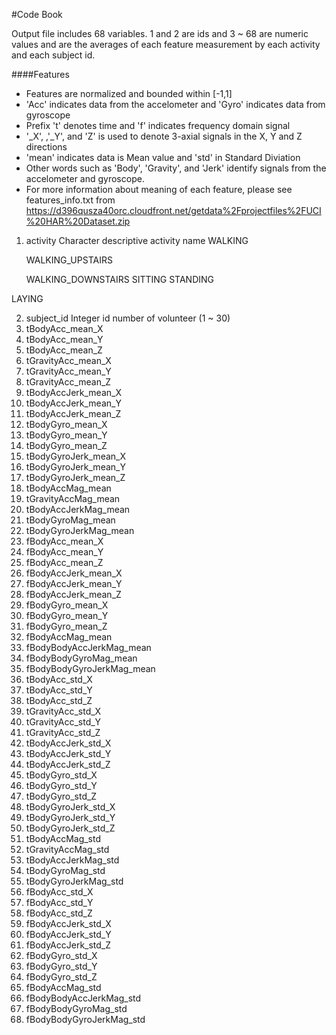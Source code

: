 #Code Book

Output file includes 68 variables. 1 and 2 are ids and 3 ~ 68 are numeric values and are the averages of each feature measurement by each activity and each subject id.

####Features
* Features are normalized and bounded within [-1,1]
* 'Acc' indicates data from the accelometer and 'Gyro' indicates data from gyroscope
* Prefix 't' denotes time and 'f' indicates frequency domain signal
* '_X', ,'_Y', and 'Z' is used to denote 3-axial signals in the X, Y and Z directions 
* 'mean' indicates data is Mean value and 'std' in Standard Diviation 
* Other words such as 'Body', 'Gravity', and 'Jerk' identify signals from the accelometer and gyroscope.
* For more information about meaning of each feature, please see features_info.txt from https://d396qusza40orc.cloudfront.net/getdata%2Fprojectfiles%2FUCI%20HAR%20Dataset.zip

1. activity 	Character	descriptive activity name 
    WALKING

    WALKING_UPSTAIRS
 
    WALKING_DOWNSTAIRS
    SITTING
 STANDING
   
 LAYING

2. subject_id 	Integer		id number of volunteer (1 ~ 30)
3. tBodyAcc_mean_X
4. tBodyAcc_mean_Y
5. tBodyAcc_mean_Z
6. tGravityAcc_mean_X
7. tGravityAcc_mean_Y
8. tGravityAcc_mean_Z
9. tBodyAccJerk_mean_X
10. tBodyAccJerk_mean_Y
11. tBodyAccJerk_mean_Z
12. tBodyGyro_mean_X
13. tBodyGyro_mean_Y
14. tBodyGyro_mean_Z
15. tBodyGyroJerk_mean_X
16. tBodyGyroJerk_mean_Y
17. tBodyGyroJerk_mean_Z
18. tBodyAccMag_mean
19. tGravityAccMag_mean
20. tBodyAccJerkMag_mean
21. tBodyGyroMag_mean
22. tBodyGyroJerkMag_mean
23. fBodyAcc_mean_X
24. fBodyAcc_mean_Y
25. fBodyAcc_mean_Z
26. fBodyAccJerk_mean_X
27. fBodyAccJerk_mean_Y
28. fBodyAccJerk_mean_Z
29. fBodyGyro_mean_X
30. fBodyGyro_mean_Y
31. fBodyGyro_mean_Z
32. fBodyAccMag_mean
33. fBodyBodyAccJerkMag_mean
34. fBodyBodyGyroMag_mean
35. fBodyBodyGyroJerkMag_mean
36. tBodyAcc_std_X
37. tBodyAcc_std_Y
38. tBodyAcc_std_Z
39. tGravityAcc_std_X
40. tGravityAcc_std_Y
41. tGravityAcc_std_Z
42. tBodyAccJerk_std_X
43. tBodyAccJerk_std_Y
44. tBodyAccJerk_std_Z
45. tBodyGyro_std_X
46. tBodyGyro_std_Y
47. tBodyGyro_std_Z
48. tBodyGyroJerk_std_X
49. tBodyGyroJerk_std_Y
50. tBodyGyroJerk_std_Z
51. tBodyAccMag_std
52. tGravityAccMag_std
53. tBodyAccJerkMag_std
54. tBodyGyroMag_std
55. tBodyGyroJerkMag_std
56. fBodyAcc_std_X
57. fBodyAcc_std_Y
58. fBodyAcc_std_Z
59. fBodyAccJerk_std_X
60. fBodyAccJerk_std_Y
61. fBodyAccJerk_std_Z
62. fBodyGyro_std_X
63. fBodyGyro_std_Y
64. fBodyGyro_std_Z
65. fBodyAccMag_std
66. fBodyBodyAccJerkMag_std
67. fBodyBodyGyroMag_std
68. fBodyBodyGyroJerkMag_std
